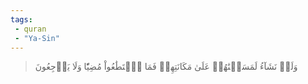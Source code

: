 ```yaml
---
tags: 
 - quran 
 - "Ya-Sin"
---
```


> وَلَوۡ نَشَآءُ لَمَسَخۡنَٰهُمۡ عَلَىٰ مَكَانَتِهِمۡ فَمَا ٱسۡتَطَٰعُواْ مُضِيّٗا وَلَا يَرۡجِعُونَ
